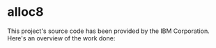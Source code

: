 # alloc8

<div>
    <p>This project's source code has been provided by the IBM Corporation. Here's an overview of the work done:</p>
</div>